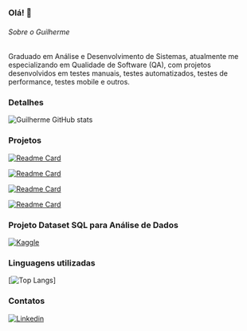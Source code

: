 ### Olá! 👋


###### Sobre o Guilherme
Graduado em Análise e Desenvolvimento de Sistemas, atualmente me especializando em Qualidade de Software (QA), com projetos desenvolvidos em testes manuais, testes automatizados, testes de performance, testes mobile e outros.

### Detalhes

![Guilherme GitHub stats](https://github-readme-stats.vercel.app/api?username=guilhermeileite&show_icons=true&theme=radical)

### Projetos

[![Readme Card](https://github-readme-stats.vercel.app/api/pin/?username=guilhermeileite&repo=Testes_Mobile_Appium&theme=dark)](https://github.com/guilhermeileite/Testes_Mobile_Appium) 

[![Readme Card](https://github-readme-stats.vercel.app/api/pin/?username=guilhermeileite&repo=TesteE2E_lojavirtual&theme=dark)](https://github.com/guilhermeileite/TesteE2E_lojavirtual) 

[![Readme Card](https://github-readme-stats.vercel.app/api/pin/?username=guilhermeileite&repo=TesteE2E_Cypress&theme=dark)](https://github.com/guilhermeileite/TesteE2E_Cypress)

[![Readme Card](https://github-readme-stats.vercel.app/api/pin/?username=guilhermeileite&repo=TestePerformance_Jmeter&theme=dark)](https://github.com/guilhermeileite/TestePerformance_Jmeter)

### Projeto Dataset SQL para Análise de Dados

[![Kaggle](https://img.shields.io/badge/Kaggle-20BEFF?style=for-the-badge&logo=Kaggle&logoColor=white)](https://www.kaggle.com/code/guilhermekleite/notebookd973848905/)

### Linguagens utilizadas

[![Top Langs](https://github-readme-stats.vercel.app/api/top-langs/?username=guilhermeileite&layout=compact)]

### Contatos

[![Linkedin](https://img.shields.io/badge/LinkedIn-0077B5?style=for-the-badge&logo=linkedin&logoColor=white)](https://linkedin.com/in/guilhermeileite/)
